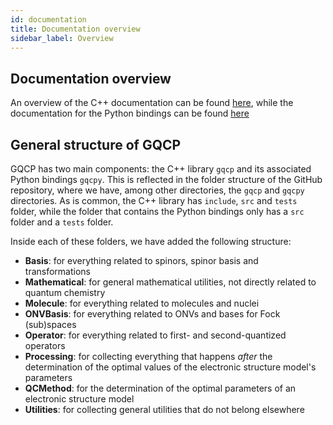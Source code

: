 ```yaml
---
id: documentation
title: Documentation overview
sidebar_label: Overview
---
```



## Documentation overview

An overview of the C++ documentation can be found [here](cpp_documentation.md), while the documentation for the Python bindings can be found [here](python_documentation.md)


## General structure of GQCP

GQCP has two main components: the C++ library `gqcp` and its associated Python bindings `gqcpy`. This is reflected in the folder structure of the GitHub repository, where we have, among other directories, the `gqcp` and `gqcpy` directories. As is common, the C++ library has `include`, `src` and `tests` folder, while the folder that contains the Python bindings only has a `src` folder and a `tests` folder.

Inside each of these folders, we have added the following structure:
- __Basis__: for everything related to spinors, spinor basis and transformations
- __Mathematical__: for general mathematical utilities, not directly related to quantum chemistry
- __Molecule__: for everything related to molecules and nuclei
- __ONVBasis__: for everything related to ONVs and bases for Fock (sub)spaces
- __Operator__: for everything related to first- and second-quantized operators
- __Processing__: for collecting everything that happens _after_ the determination of the optimal values of the electronic structure model's parameters
- __QCMethod__: for the determination of the optimal parameters of an electronic structure model
- __Utilities__: for collecting general utilities that do not belong elsewhere
